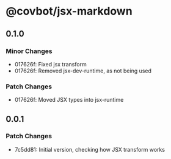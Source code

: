 # @covbot/jsx-markdown

## 0.1.0

### Minor Changes

-   017626f: Fixed jsx transform
-   017626f: Removed jsx-dev-runtime, as not being used

### Patch Changes

-   017626f: Moved JSX types into jsx-runtime

## 0.0.1

### Patch Changes

-   7c5dd81: Initial version, checking how JSX transform works
